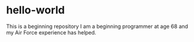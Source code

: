 # hello-world
This is a beginning repository
I am a beginning programmer at age 68 and my Air Force experience has helped.
